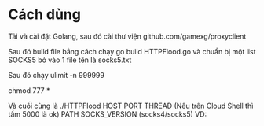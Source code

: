 # Cách dùng

Tải và cài đặt Golang, sau đó cài thư viện github.com/gamexg/proxyclient

Sau đó build file bằng cách chạy go build HTTPFlood.go và chuẩn bị một list SOCKS5 bỏ vào 1 file tên là socks5.txt

Sau đó chạy ulimit -n 999999

chmod 777 *

Và cuối cùng là ./HTTPFlood HOST PORT THREAD (Nếu trên Cloud Shell thì tầm 5000 là ok) PATH SOCKS_VERSION (socks4/socks5)
VD: 


